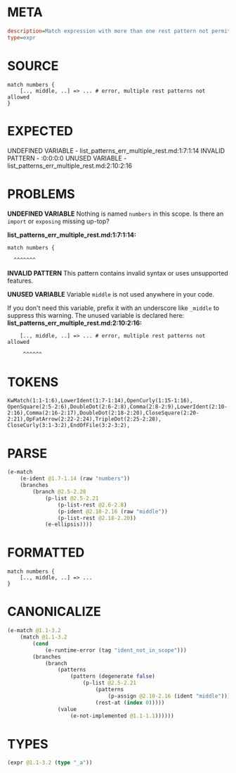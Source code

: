 # META
~~~ini
description=Match expression with more than one rest pattern not permitted, should error
type=expr
~~~
# SOURCE
~~~roc
match numbers {
    [.., middle, ..] => ... # error, multiple rest patterns not allowed
}
~~~
# EXPECTED
UNDEFINED VARIABLE - list_patterns_err_multiple_rest.md:1:7:1:14
INVALID PATTERN - :0:0:0:0
UNUSED VARIABLE - list_patterns_err_multiple_rest.md:2:10:2:16
# PROBLEMS
**UNDEFINED VARIABLE**
Nothing is named `numbers` in this scope.
Is there an `import` or `exposing` missing up-top?

**list_patterns_err_multiple_rest.md:1:7:1:14:**
```roc
match numbers {
```
      ^^^^^^^


**INVALID PATTERN**
This pattern contains invalid syntax or uses unsupported features.

**UNUSED VARIABLE**
Variable `middle` is not used anywhere in your code.

If you don't need this variable, prefix it with an underscore like `_middle` to suppress this warning.
The unused variable is declared here:
**list_patterns_err_multiple_rest.md:2:10:2:16:**
```roc
    [.., middle, ..] => ... # error, multiple rest patterns not allowed
```
         ^^^^^^


# TOKENS
~~~zig
KwMatch(1:1-1:6),LowerIdent(1:7-1:14),OpenCurly(1:15-1:16),
OpenSquare(2:5-2:6),DoubleDot(2:6-2:8),Comma(2:8-2:9),LowerIdent(2:10-2:16),Comma(2:16-2:17),DoubleDot(2:18-2:20),CloseSquare(2:20-2:21),OpFatArrow(2:22-2:24),TripleDot(2:25-2:28),
CloseCurly(3:1-3:2),EndOfFile(3:2-3:2),
~~~
# PARSE
~~~clojure
(e-match
	(e-ident @1.7-1.14 (raw "numbers"))
	(branches
		(branch @2.5-2.28
			(p-list @2.5-2.21
				(p-list-rest @2.6-2.8)
				(p-ident @2.10-2.16 (raw "middle"))
				(p-list-rest @2.18-2.20))
			(e-ellipsis))))
~~~
# FORMATTED
~~~roc
match numbers {
	[.., middle, ..] => ...
}
~~~
# CANONICALIZE
~~~clojure
(e-match @1.1-3.2
	(match @1.1-3.2
		(cond
			(e-runtime-error (tag "ident_not_in_scope")))
		(branches
			(branch
				(patterns
					(pattern (degenerate false)
						(p-list @2.5-2.21
							(patterns
								(p-assign @2.10-2.16 (ident "middle")))
							(rest-at (index 0)))))
				(value
					(e-not-implemented @1.1-1.1))))))
~~~
# TYPES
~~~clojure
(expr @1.1-3.2 (type "_a"))
~~~
